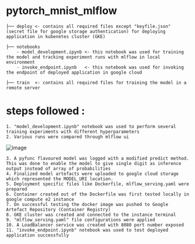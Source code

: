 # pytorch_mnist_mlflow
    
    ├── deploy <- contains all required files except "keyfile.json" (secret file for google storage authentication) for deploying application in kubenetes cluster (GKE)
    
    ├── notebooks 
        - model_development.ipynb <- this notebook was used for training the model and tracking experiment runs with mlflow in local environment
        - invoke_endpoint.ipynb   <- this notebook was used for invoking the endpoint of deployed application in google cloud
        
    ├── train  <- contains all required files for training the model in a remote server 

# steps followed :
    1. "model_development.ipynb" notebook was used to perform several training experiments with different hyperparameters
    2. Various runs were compared through mlflow ui 
![image](https://github.com/9437ssr/pytorch_mnist_mlflow/assets/22223702/fa570155-0857-4f0c-8ab5-638601aae055)

    3. A pyfunc flavoured model was logged with a modified predict method. This was done to enable the model to give single digit as inference output instead of array of probabilities
    4. Finalized model artefacts were uploaded to google cloud storage which represented the MODEL_URI location.
    5. Deployment specific files like Dockerfile, mlflow_serving.yaml were prepared 
    6. Container created out of the Dockerfile was first tested locally in google compute e2 instance
    7. On successful testing the docker image was pushed to Google Artefact Repository (Container Registry) 
    8. GKE cluster was created and connected to the instance terminal
    9. "mlflow_serving.yaml" file configurations were applied 
    10. A LoadBalancer service was created with 8080 port number exposed
    11. "invoke_endpoint.ipynb" notebook was used to test deployed application successfully 



